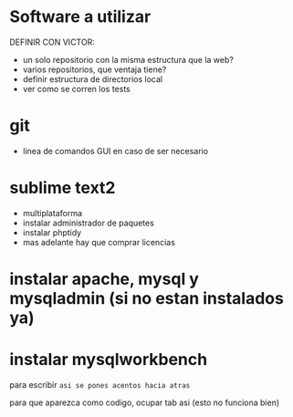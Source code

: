 Software a utilizar
=======

DEFINIR CON VICTOR:
- un solo repositorio con la misma estructura que la web?
- varios repositorios, que ventaja tiene?
- definir estructura de directorios local
- ver como se corren los tests

# git
- linea de comandos
	GUI en caso de ser necesario

# sublime text2
- multiplataforma
- instalar administrador de paquetes
- instalar phptidy
- mas adelante hay que comprar licencias

# instalar apache, mysql y mysqladmin (si no estan instalados ya)

# instalar mysqlworkbench

para escribir `asi se pones acentos hacia atras`

para que aparezca como codigo, ocupar tab
	asi (esto no funciona bien)

